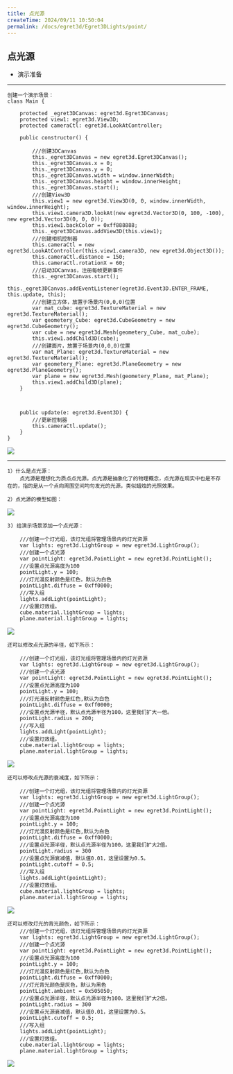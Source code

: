 ```yaml
---
title: 点光源
createTime: 2024/09/11 10:50:04
permalink: /docs/egret3d/Egret3DLights/point/
---
```

点光源
----------

* 演示准备

----------

	创建一个演示场景：
	class Main {
	
	    protected _egret3DCanvas: egret3d.Egret3DCanvas;
	    protected view1: egret3d.View3D;
	    protected cameraCtl: egret3d.LookAtController;
	
	    public constructor() {
	
	        ///创建3DCanvas
	        this._egret3DCanvas = new egret3d.Egret3DCanvas();
	        this._egret3DCanvas.x = 0;
	        this._egret3DCanvas.y = 0;
	        this._egret3DCanvas.width = window.innerWidth;
	        this._egret3DCanvas.height = window.innerHeight;
	        this._egret3DCanvas.start();
	        ///创建View3D
	        this.view1 = new egret3d.View3D(0, 0, window.innerWidth, window.innerHeight);
	        this.view1.camera3D.lookAt(new egret3d.Vector3D(0, 100, -100), new egret3d.Vector3D(0, 0, 0));
	        this.view1.backColor = 0xff888888;
	        this._egret3DCanvas.addView3D(this.view1);
	        ///创建相机控制器
	        this.cameraCtl = new egret3d.LookAtController(this.view1.camera3D, new egret3d.Object3D());
	        this.cameraCtl.distance = 150;
	        this.cameraCtl.rotationX = 60;
	        ///启动3DCanvas，注册每帧更新事件
	        this._egret3DCanvas.start();
	        this._egret3DCanvas.addEventListener(egret3d.Event3D.ENTER_FRAME, this.update, this);
	        ///创建立方体，放置于场景内(0,0,0)位置
	        var mat_cube: egret3d.TextureMaterial = new egret3d.TextureMaterial();
	        var geometery_Cube: egret3d.CubeGeometry = new egret3d.CubeGeometry();
	        var cube = new egret3d.Mesh(geometery_Cube, mat_cube);
	        this.view1.addChild3D(cube);
	        ///创建面片，放置于场景内(0,0,0)位置
	        var mat_Plane: egret3d.TextureMaterial = new egret3d.TextureMaterial();
	        var geometery_Plane: egret3d.PlaneGeometry = new egret3d.PlaneGeometry();
	        var plane = new egret3d.Mesh(geometery_Plane, mat_Plane);
	        this.view1.addChild3D(plane);
	    }
	
	
	    
	    public update(e: egret3d.Event3D) {
	        ///更新控制器
	        this.cameraCtl.update();
	    }
	}  

![](Img_1.png)

----------

	1）什么是点光源：
		点光源是理想化为质点点光源。点光源是抽象化了的物理概念，点光源在现实中也是不存在的，指的是从一个点向周围空间均匀发光的光源，类似蜡烛的光照效果。

	2）点光源的模型如图：
![](Img_5.jpg)  

	3) 给演示场景添加一个点光源： 

 		///创建一个灯光组，该灯光组将管理场景内的灯光资源
        var lights: egret3d.LightGroup = new egret3d.LightGroup();
        ///创建一个点光源
        var pointLight: egret3d.PointLight = new egret3d.PointLight();
        ///设置点光源高度为100
        pointLight.y = 100;
        ///灯光漫反射颜色是红色，默认为白色
        pointLight.diffuse = 0xff0000;
        ///写入组
        lights.addLight(pointLight);
        ///设置灯效组。
        cube.material.lightGroup = lights;
        plane.material.lightGroup = lights;
![](Img_6.png)  

	还可以修改点光源的半径，如下所示：  

        ///创建一个灯光组，该灯光组将管理场景内的灯光资源
        var lights: egret3d.LightGroup = new egret3d.LightGroup();
        ///创建一个点光源
        var pointLight: egret3d.PointLight = new egret3d.PointLight();
        ///设置点光源高度为100
        pointLight.y = 100;
        ///灯光漫反射颜色是红色,默认为白色
        pointLight.diffuse = 0xff0000;
        ///设置点光源半径，默认点光源半径为100，这里我们扩大一倍。
        pointLight.radius = 200;
        ///写入组
        lights.addLight(pointLight);
        ///设置灯效组。
        cube.material.lightGroup = lights;
        plane.material.lightGroup = lights;
![](Img_7.png)  

	还可以修改点光源的衰减度，如下所示：  

        ///创建一个灯光组，该灯光组将管理场景内的灯光资源
        var lights: egret3d.LightGroup = new egret3d.LightGroup();
        ///创建一个点光源
        var pointLight: egret3d.PointLight = new egret3d.PointLight();
        ///设置点光源高度为100
        pointLight.y = 100;
        ///灯光漫反射颜色是红色,默认为白色
        pointLight.diffuse = 0xff0000;
        ///设置点光源半径，默认点光源半径为100，这里我们扩大2倍。
        pointLight.radius = 300
        ///设置点光源衰减值，默认值0.01，这里设置为0.5。
        pointLight.cutoff = 0.5;
        ///写入组
        lights.addLight(pointLight);
        ///设置灯效组。
        cube.material.lightGroup = lights;
        plane.material.lightGroup = lights;
![](Img_8.png)  

	还可以修改灯光的背光颜色，如下所示： 
        ///创建一个灯光组，该灯光组将管理场景内的灯光资源
        var lights: egret3d.LightGroup = new egret3d.LightGroup();
        ///创建一个点光源
        var pointLight: egret3d.PointLight = new egret3d.PointLight();
        ///设置点光源高度为100
        pointLight.y = 100;
        ///灯光漫反射颜色是红色,默认为白色
        pointLight.diffuse = 0xff0000;
        ///灯光背光颜色是灰色，默认为黑色
        pointLight.ambient = 0x505050;
        ///设置点光源半径，默认点光源半径为100，这里我们扩大2倍。
        pointLight.radius = 300
        ///设置点光源衰减值，默认值0.01，这里设置为0.5。
        pointLight.cutoff = 0.5;
        ///写入组
        lights.addLight(pointLight);
        ///设置灯效组。
        cube.material.lightGroup = lights;
        plane.material.lightGroup = lights;
![](Img_9.png)  